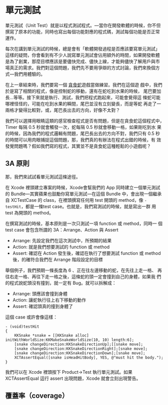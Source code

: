 單元測試
========

單元測試（Unit Test）就是以程式測試程式。—當你在開發軟體的時候，你不但
撰寫了原本的功能，同時也寫出每個功能對應的程式碼，測試每個功能是否正常
運作。

每次在講到單元測試的時候，總是會有「軟體開發過程是否應該要寫單元測試」
這樣的疑問，你會看到有不少人說寫單元測試會佔用額外的時間，如果開發軟體
是為了創業，那麼目標應該是要儘快完成、儘快上線，才能夠儘快了解用戶與市
場真正的需求。我們對這個問題，我們先不要用爭辯的方式討論，我們來換個方
式—我們用體驗的。

在上一章結束時，我們要寫一個
[貪食蛇](../delegate/practice_snake_game.md)遊戲當做練習。我們在這個遊
戲中，我們於是寫了相關的程式，像是控制蛇的移動，還有在蛇吃到水果的時候，
尾巴要加長…等等。接下來就是執行、測試，我們把程式跑起來，可能會覺得這
條蛇可能哪裡怪怪的，可能在吃到水果的瞬間，尾巴並沒有立刻變長，而是等蛇
再走了一兩格才變得比較對，或，尾巴長出去的方向，好像不太對？

我們可以選擇用眼睛這類的感官檢查程式是否有問題，但是在貪食蛇這個程式中，
Timer 每隔 0.5 秒就會觸發一次，蛇每隔 0.5 秒就會移動一格，如果剛吃到水
果的時候，因為我們的程式邏輯有問題，尾巴長出去的方向不對，我們只有 0.5
秒的時間可以用肉眼捕捉這個問題，那，我們真的有辦法在程式出錯的時候，有
效發覺問題嗎？假如我們寫的程式，其實並不是貪食蛇這種輕鬆的小遊戲呢？

3A 原則
-------

那，我們來試試看單元測試這條途徑。

在 Xcode 裡頭建立專案的時候，Xcode會幫我們的 App 同時建立一個單元測試
的 Bundle—其實蘋果也鼓勵你寫單元測試—在這個 Bundle 中，會出現一個繼承
自 XCTestCase 的 class，在裡頭撰寫任何用 test 開頭的 method，像
`-testHit`，都是一條test case。也就是，我們寫測試的時候，就是寫出一群
用 test 為開頭的 method。

在撰寫測試的時候，基本原則是一次只測試一項 function 或 method，同時一
個 test case 會包含所謂的 3A：Arrange、Action 與 Assert

- Arrange: 先設定我們在這次測試中，所預期的結果
- Action: 就是我們想要測試的 function 或 method
- Assert: 確認在 Action 發生後，確認在執行了想要測試 function 或
  method 後，的確符合我們在 Arrange 階段設定的目標

舉個例子，我們預期一條長度為 6 、正在往左邊移動的蛇，在先往上走一格、
再往右走一格、再往下走一格之後，這條蛇的頭一定會撞到自己的身體，如果我
們的程式說蛇頭沒有撞到，就一定有 Bug。就可以拆解成：

- Arrange: 頭應該會撞到身體
- Action: 讓蛇執行往上右下移動的動作
- Assert: 確認頭真的撞到身體了

這個 case 或許會像這樣：

``` objc
- (void)testHit
{
	KKSnake *snake = [[KKSnake alloc] initWithWorldSize:KKMakeSnakeWorldSize(10, 10) length:6];
	[snake changeDirection:KKSnakeDirectionUp];[[snake move];
	[snake changeDirection:KKSnakeDirectionRight];[snake move];
	[snake changeDirection:KKSnakeDirectionDown];[snake move];
	XCTAssertEqual([snake isHeadHitBody], YES, @"must hit the body.");
}
```

我們可以在 Xcode 裡頭按下 Product->Test 執行單元測試。如果
XCTAssertEqual 這行 assert 出現問題，Xcode 就會立刻出現警告。

覆蓋率（coverage）
-----------------
